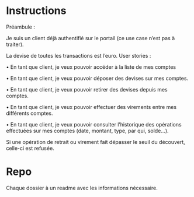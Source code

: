 # Instructions

Préambule :

Je suis un client déjà authentifié sur le portail (ce use case n’est pas à
traiter).

La devise de toutes les transactions est l’euro.
User stories :

• En tant que client, je veux pouvoir accéder à la liste de mes comptes

• En tant que client, je veux pouvoir déposer des devises sur mes
comptes.

• En tant que client, je veux pouvoir retirer des devises depuis mes
comptes.

• En tant que client, je veux pouvoir effectuer des virements entre mes
différents comptes.

• En tant que client, je veux pouvoir consulter l’historique des
opérations effectuées sur mes comptes (date, montant, type, par qui,
solde…).

Si une opération de retrait ou virement fait dépasser le seuil du découvert,
celle-ci est refusée.

# Repo

Chaque dossier à un readme avec les informations nécessaire.
